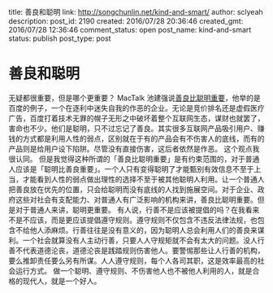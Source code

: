 title: 善良和聪明
link: http://songchunlin.net/kind-and-smart/
author: sclyeah
description: 
post_id: 2190
created: 2016/07/28 20:36:46
created_gmt: 2016/07/28 12:36:46
comment_status: open
post_name: kind-and-smart
status: publish
post_type: post

# 善良和聪明

无疑都很重要，但是哪个更重要？ MacTalk 池建强说[善良比聪明重要](https://zhuanlan.zhihu.com/p/20519994)，他举的是百度的例子，一个在逐利中迷失自我的作恶的企业。无论是竞价排名还是虚假医疗广告，百度打着技术无罪的幌子无形之中破坏着整个互联网生态，谋财也就罢了，害命也不少。他们是聪明，只不过忘记了善良。其实很多互联网产品吸引用户、赚钱的方式都是利用人性的弱点，区别就在于有的产品会有不伤害人的底线，而有的产品则是给用户设下陷阱。尽管没有直接伤害，这后者依然是作恶。 这个观点我很认同。 但是我觉得这种所谓的「善良比聪明重要」是有约束范围的，对于普通人应该是「聪明比善良重要」。一个人只有变得聪明了才能甄别有效信息不至于上当，才能看到人性的弱点做出理性的选择不至于被其他聪明人利用。让一个普通人把善良放在优先的位置，只会给聪明而没有底线的人找到施展空间。对于企业、政府这些对社会有支配能力、对普通人有广泛影响的机构来讲，善良比聪明重要。但是对于普通人来讲，聪明更重要。 有人说，行善不是应该被提倡的吗？在我看来不是不应该，而是更应该提倡遵守规则。遵守规则不仅包含不违反法律法规，也包含不给他人添麻烦。行善往往是没有意义的，因为聪明人总会利用人们的善良来谋利。一个社会就算没有人主动行善，只要人人守规矩就不会有太大的问题。没人行善不代表道德沦丧，道德沦丧是践踏规则伤害他人。要警惕那些让人行善的机构，要么推卸责任要么另有所谋。人人遵守规则，每个人各司其职，这是效率最高的社会运行方式。 做一个聪明、遵守规则、不伤害他人也不被他人利用的人，就是合格的现代人，就是一个好人。